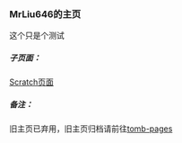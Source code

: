 ### MrLiu646的主页
  
这个只是个测试  

##### 子页面：
[Scratch页面](sc/)  

##### 备注：
旧主页已弃用，旧主页归档请前往[tomb-pages](tomb-pages/)

